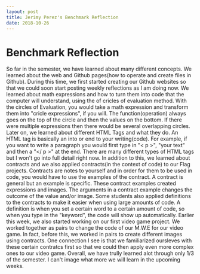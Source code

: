 ```yaml
---
layout: post
title: Jerimy Perez's Benchmark Reflection
date: 2018-10-26
---
```


# Benchmark Reflection

  So far in the semester, we have learned about many different concepts. We learned about the web and Github pages(how to operate and create files in Github). During this time, we first started creating our Github websites so that we could soon start posting weekly reflections as I am doing now. We learned about math expressions and how to turn them into code that the computer will understand, using the  of cricles of evaluation method. With the circles of Evaluation, you would take a math expression and transform them into "cricle expressions", if you will. The function(operation) always goes on the top of the circle and then the values on the bottom. If there were multiple expressions then there would be several overlapping circles. Later on, we learned about different HTML Tags and what they do. An HTML tag is basically an into or end to your writing(code). For example, if you want to write a paragraph you would first type in "< p >", "your text" and then a "</ p >" at the end. There are many different types of HTML tags but I won't go into full detail right now. In addition to this, we learned about contracts and we also applied contracts(in the context of code) to our Flag projects. Contracts are notes to yourself and in order for them to be used in code, you would have to use the examples of the contract. A contract is general but an example is specific. These contract examples created expressions and images. The arguments in a contract example changes the outcome of the value and/or image. Some students also applied definitions to the contracts to make it easier when using large amounts of code. A definition is when you set a certain word to a certain amount of code, so when you type in the "keyword", the code will show up automatically. Earlier this week, we also started working on our first video game project. We worked together as pairs to change the code of our M.W.E for our video game. In fact, before this, we worked in pairs to create different images using contracts. One connection I see is that we familiarized oursleves with these certain contratcs first so that we could then apply even more complex ones to our video game. Overall, we have trully learned alot through only 1/3 of the semester. I can't image what more we will learn in the upcoming weeks.
